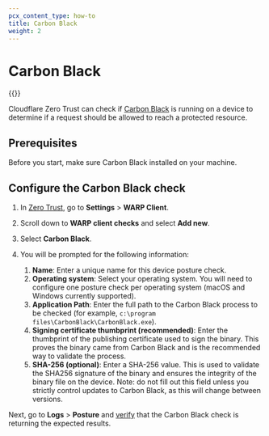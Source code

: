 ```yaml
---
pcx_content_type: how-to
title: Carbon Black
weight: 2
---
```


# Carbon Black

{{<render file="posture/_available-for-warp-with-gateway.md">}}

Cloudflare Zero Trust can check if [Carbon Black](https://www.carbonblack.com/) is running on a device to determine if a request should be allowed to reach a protected resource.

## Prerequisites

Before you start, make sure Carbon Black installed on your machine.

## Configure the Carbon Black check

1. In [Zero Trust](https://one.dash.cloudflare.com), go to **Settings** > **WARP Client**.

1. Scroll down to **WARP client checks** and select **Add new**.

1. Select **Carbon Black**.

1. You will be prompted for the following information:

   1. **Name**: Enter a unique name for this device posture check.
   1. **Operating system**: Select your operating system. You will need to configure one posture check per operating system (macOS and Windows currently supported).
   1. **Application Path**: Enter the full path to the Carbon Black process to be checked (for example, `c:\program files\CarbonBlack\CarbonBlack.exe`).
   1. **Signing certificate thumbprint (recommended)**: Enter the thumbprint of the publishing certificate used to sign the binary. This proves the binary came from Carbon Black and is the recommended way to validate the process.
   1. **SHA-256 (optional)**: Enter a SHA-256 value. This is used to validate the SHA256 signature of the binary and ensures the integrity of the binary file on the device. Note: do not fill out this field unless you strictly control updates to Carbon Black, as this will change between versions.

Next, go to **Logs** > **Posture** and [verify](/cloudflare-one/insights/logs/posture-logs) that the Carbon Black check is returning the expected results.
